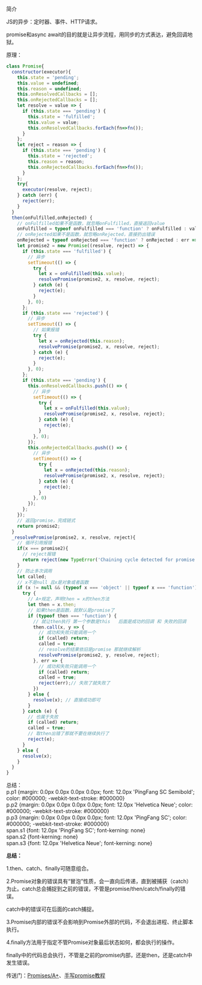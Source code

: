 简介

JS的异步：定时器、事件、HTTP请求。

promise和async await的目的就是让异步流程，用同步的方式表达，避免回调地狱。

原理：

```js
class Promise{
  constructor(executor){
    this.state = 'pending';
    this.value = undefined;
    this.reason = undefined;
    this.onResolvedCallbacks = [];
    this.onRejectedCallbacks = [];
    let resolve = value => {
      if (this.state === 'pending') {
        this.state = 'fulfilled';
        this.value = value;
        this.onResolvedCallbacks.forEach(fn=>fn());
      }
    };
    let reject = reason => {
      if (this.state === 'pending') {
        this.state = 'rejected';
        this.reason = reason;
        this.onRejectedCallbacks.forEach(fn=>fn());
      }
    };
    try{
      executor(resolve, reject);
    } catch (err) {
      reject(err);
    }
  }
  then(onFulfilled,onRejected) {
    // onFulfilled如果不是函数，就忽略onFulfilled，直接返回value
    onFulfilled = typeof onFulfilled === 'function' ? onFulfilled : value => value;
    // onRejected如果不是函数，就忽略onRejected，直接扔出错误
    onRejected = typeof onRejected === 'function' ? onRejected : err => { throw err };
    let promise2 = new Promise((resolve, reject) => {
      if (this.state === 'fulfilled') {
        // 异步
        setTimeout(() => {
          try {
            let x = onFulfilled(this.value);
            resolvePromise(promise2, x, resolve, reject);
          } catch (e) {
            reject(e);
          }
        }, 0);
      };
      if (this.state === 'rejected') {
        // 异步
        setTimeout(() => {
          // 如果报错
          try {
            let x = onRejected(this.reason);
            resolvePromise(promise2, x, resolve, reject);
          } catch (e) {
            reject(e);
          }
        }, 0);
      };
      if (this.state === 'pending') {
        this.onResolvedCallbacks.push(() => {
          // 异步
          setTimeout(() => {
            try {
              let x = onFulfilled(this.value);
              resolvePromise(promise2, x, resolve, reject);
            } catch (e) {
              reject(e);
            }
          }, 0);
        });
        this.onRejectedCallbacks.push(() => {
          // 异步
          setTimeout(() => {
            try {
              let x = onRejected(this.reason);
              resolvePromise(promise2, x, resolve, reject);
            } catch (e) {
              reject(e);
            }
          }, 0)
        });
      };
    });
    // 返回promise，完成链式
    return promise2;
  }
  _resolvePromise(promise2, x, resolve, reject){
    // 循环引用报错
    if(x === promise2){
      // reject报错
      return reject(new TypeError('Chaining cycle detected for promise'));
    }
    // 防止多次调用
    let called;
    // x不是null 且x是对象或者函数
    if (x != null && (typeof x === 'object' || typeof x === 'function')) {
      try {
        // A+规定，声明then = x的then方法
        let then = x.then;
        // 如果then是函数，就默认是promise了
        if (typeof then === 'function') { 
          // 就让then执行 第一个参数是this   后面是成功的回调 和 失败的回调
          then.call(x, y => {
            // 成功和失败只能调用一个
            if (called) return;
            called = true;
            // resolve的结果依旧是promise 那就继续解析
            resolvePromise(promise2, y, resolve, reject);
          }, err => {
            // 成功和失败只能调用一个
            if (called) return;
            called = true;
            reject(err);// 失败了就失败了
          })
        } else {
          resolve(x); // 直接成功即可
        }
      } catch (e) {
        // 也属于失败
        if (called) return;
        called = true;
        // 取then出错了那就不要在继续执行了
        reject(e); 
      }
    } else {
      resolve(x);
    }
  }
}
```

总结：  
p.p1 {margin: 0.0px 0.0px 0.0px 0.0px; font: 12.0px 'PingFang SC Semibold'; color: \#000000; -webkit-text-stroke: \#000000}  
p.p2 {margin: 0.0px 0.0px 0.0px 0.0px; font: 12.0px 'Helvetica Neue'; color: \#000000; -webkit-text-stroke: \#000000}  
p.p3 {margin: 0.0px 0.0px 0.0px 0.0px; font: 12.0px 'PingFang SC'; color: \#000000; -webkit-text-stroke: \#000000}  
span.s1 {font: 12.0px 'PingFang SC'; font-kerning: none}  
span.s2 {font-kerning: none}  
span.s3 {font: 12.0px 'Helvetica Neue'; font-kerning: none}  


**总结：**

1.then、catch、finally可随意组合。

2.Promise对象的错误具有“冒泡”性质，会一直向后传递，直到被捕获（catch）为止。catch总会捕捉到之前的错误，不管是promise/then/catch/finally的错误。

catch中的错误可在后面的catch捕捉。

3.Promise内部的错误不会影响到Promise外部的代码，不会退出进程、终止脚本执行。

4.finally方法用于指定不管Promise对象最后状态如何，都会执行的操作。

finally中的代码总会执行，不管是之前的promise内部，还是then，还是catch中发生错误。

传送门：[Promises/A+](https://promisesaplus.com/)、[手写promise教程](https://juejin.im/post/5b2f02cd5188252b937548ab)

